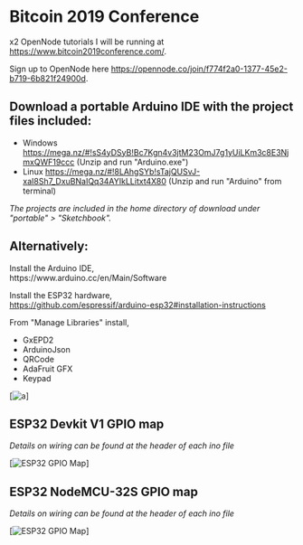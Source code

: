 # Bitcoin 2019 Conference
x2 OpenNode tutorials I will be running at  https://www.bitcoin2019conference.com/.

Sign up to OpenNode here https://opennode.co/join/f774f2a0-1377-45e2-b719-6b821f24900d.

<h2>Download a portable Arduino IDE with the project files included:</h2>

- Windows https://mega.nz/#!sS4yDSyB!Bc7Kgn4v3jtM23OmJ7g1yUiLKm3c8E3NjmxQWF19ccc (Unzip and run "Arduino.exe")
- Linux https://mega.nz/#!8LAhgSYb!sTajQUSvJ-xaI8Sh7_DxuBNaIQq34AYIkLLitxt4X80 (Unzip and run "Arduino" from terminal)

*The projects are included in the home directory of download under "portable" > "Sketchbook".*

<h2>Alternatively:</h2>
Install the Arduino IDE,<br>
https://www.arduino.cc/en/Main/Software

Install the ESP32 hardware,<br>
https://github.com/espressif/arduino-esp32#installation-instructions

From "Manage Libraries" install,<br>
- GxEPD2
- ArduinoJson
- QRCode
- AdaFruit GFX
- Keypad


[![a](https://i.imgur.com/mCfnhZN.png)]

<h2>ESP32 Devkit V1 GPIO map</h2>

*Details on wiring can be found at the header of each ino file*

[![ESP32 GPIO Map](https://i.imgur.com/iK3pCjt.jpg)]

<h2>ESP32 NodeMCU-32S GPIO map</h2>

*Details on wiring can be found at the header of each ino file*

[![ESP32 GPIO Map](https://i.imgur.com/PLP3YBG.jpg)]



